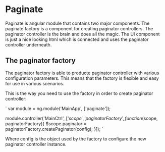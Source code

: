 Paginate
========

Paginate is angular module that contains two major components. The paginate factory is a component for creating paginator controllers. The paginator controller is the brain and does all the magic.  The UI component is just a nice looking html which is connected and uses the paginator controller underneath.

The paginator factory
-----
The paginator factory is able to producte paginator controller with various configuration parameters. This means that the factory is flexible and easy for use in various scenarios.

This is the way you need to use the factory in order to create paginator controller:

`
var module = ng.module('MainApp', ['paginate']);

module.controller('MainCtrl', ['$scope', 'paginatorFactory', function($scope, paginatorFactory){
	$scope.paginator = paginatorFactory.createPaginator(config);
}]);
`

Where config is the object used by the factory to configure the new paginator controller instance.